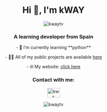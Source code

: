 <h1 align="center">Hi 👋, I'm kWAY</h1>
<p align="center"> <img src="https://komarev.com/ghpvc/?username=kwaytv&label=Profile%20views&color=0e75b6&style=flat" alt="kwaytv" /> </p>
<h3 align="center">A learning developer from Spain</h3>

<p align="center">- 🌱 I’m currently learning **python**</p>
<p align="center">- 👨‍💻 All of my public projects are available <a href="https://github.com/kWAYTV?tab=repositories">here</a></p>
<p align="center">- 🌐 My website: <a href="https://kwayservices.top/">click here</a></p>

<h3 align="center">Contact with me:</h3>
<p align="center">
<a href="https://discord.gg/kws" target="blank"><img align="center" src="https://raw.githubusercontent.com/rahuldkjain/github-profile-readme-generator/master/src/images/icons/Social/discord.svg" alt="kws" height="30" width="40" /></a>
</p>

<p align="center">
  <img src="https://github-readme-stats.vercel.app/api?username=kwaytv&show_icons=true&locale=en" alt="kwaytv">
</p>
